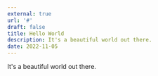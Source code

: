 ```yaml
---
external: true
url: '#'
draft: false
title: Hello World
description: It's a beautiful world out there.
date: 2022-11-05
---
```


It's a beautiful world out there.
